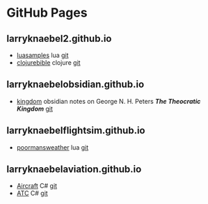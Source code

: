 # GitHub Pages

## larryknaebel2.github.io

- [luasamples](https://larryknaebel2.github.io/luasamples/) lua [git](https://github.com/larryknaebel2/luasamples.git)
- [clojurebible](https://larryknaebel2.github.io/clojure-bible/) clojure [git](https://github.com/larryknaebel2/clojure-bible.git)

## larryknaebelobsidian.github.io

- [kingdom](https://larryknaebelobsidian.github.io/kingdom/) obsidian notes on George N. H. Peters ***The Theocratic Kingdom*** [git](https://github.com/larryknaebelobsidian/kingdom.git)

## larryknaebelflightsim.github.io

- [poormansweather](https://larryknaebelflightsim.github.io/poormansweather/) lua [git](https://larryknaebelflightsim.github.io/poormansweather.git)

## larryknaebelaviation.github.io

- [Aircraft](https://larryknaebelaviation.github.io/Aircraft) C# [git](https://github.com/larryknaebelaviation/Aircraft.git)
- [ATC](https://larryknaebelaviation.github.io/ATC) C# [git](https://github.com/larryknaebelaviation/ATC.git)
  


